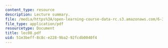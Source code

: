 ```yaml
---
content_type: resource
description: Lecture summary.
file: /media/https%3A/open-learning-course-data-rc.s3.amazonaws.com/6-341-discrete-time-signal-processing-fall-2005/51e3beff8c8ce2289ba292fcdb0040f4_lec08.pdf
file_type: application/pdf
resourcetype: Document
title: lec08.pdf
uid: 51e3beff-8c8c-e228-9ba2-92fcdb0040f4
---
```

